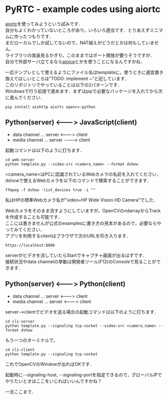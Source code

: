 # PyRTC - example codes using aiortc

[aiortc](https://github.com/aiortc/aiortc)を使ってみようという試みです．  
自分もよくわかっていないところがあり，いろいろ適当です．とりあえずミニマムに作ったつもりです．  
まだローカルでしか試してないので，NAT越えがどうだとかは何もしていません．  
ライブラリの実装見るかぎり，このままではポート開放が要りそうですが．  
自分で外部サーバ立てるなら[aioice](https://github.com/aiortc/aioice)とかを使うことになるんですかね．  

一応テンプレとして使えるようにファイル名はtemplateに，使うときに適宜書き換えてほしいところは"TODO: implement ~"と記しています．  
このリポジトリでやっていることは以下の2パターンです．  
Windowsで行う前提で進めます．まずはpipで必要なパッケージを入れてから次に進んでください．  
```
pip install aiohttp aiortc opencv-python
```

## Python(server) <---> JavaScript(client)
* data channel  ... server <---> client
* media channel ... server ----> client

起動コマンドは以下のように打ちます．  
```
cd web-server
python template.py --video-src <camera_name> --format dshow
```
<camera_name>はPCに認識されているWebカメラの名前を入れてください．  
dshowで使えるWebカメラを以下のコマンドで検索することができます．  
```
ffmpeg -f dshow -list_devices true -i ""
```
私はHPの標準Webカメラ名が"video=HP Wide Vision HD Camera"でした．  

Webカメラをそのまま流すようにしていますが，OpenCVのndarrayからTrackを作成することも可能です．  
ここには書きませんが公式のexamplesに書き方の見本があるので，必要ならやってみてください．  
アプリを利用するclientはブラウザで次のURLを叩き入ります．  
```
https://localhost:8080
```
serverがビデオを流していたらStartでキャプチャ画面が出るはずです．  
接続状況やdata channelの挙動は開発者ツール(F12)のConsoleで見ることができます．  

## Python(server) <---> Python(client)
* data channel  ... server <---> client
* media channel ... server <---> client

server-->clientでビデオを送る場合の起動コマンドは以下のように打ちます．  
```
cd cli-server
python template.py --signaling tcp-socket --video-src <camera_name> --format dshow
```
もう一つのターミナルで，  
```
cd cli-client
python template.py --signaling tcp-socket
```
これでOpenCVのWindowが出ればOKです．  

起動時に--signaling-host, --signaling-portを指定できるので，グローバルIPでやりたいときはここをいじればいいんですかね？  

一旦ここまで．  